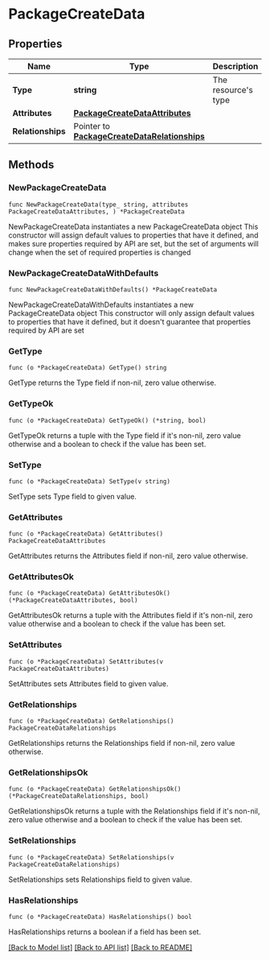 # PackageCreateData

## Properties

Name | Type | Description | Notes
------------ | ------------- | ------------- | -------------
**Type** | **string** | The resource&#39;s type | [default to "packages"]
**Attributes** | [**PackageCreateDataAttributes**](PackageCreateDataAttributes.md) |  | 
**Relationships** | Pointer to [**PackageCreateDataRelationships**](PackageCreateDataRelationships.md) |  | [optional] 

## Methods

### NewPackageCreateData

`func NewPackageCreateData(type_ string, attributes PackageCreateDataAttributes, ) *PackageCreateData`

NewPackageCreateData instantiates a new PackageCreateData object
This constructor will assign default values to properties that have it defined,
and makes sure properties required by API are set, but the set of arguments
will change when the set of required properties is changed

### NewPackageCreateDataWithDefaults

`func NewPackageCreateDataWithDefaults() *PackageCreateData`

NewPackageCreateDataWithDefaults instantiates a new PackageCreateData object
This constructor will only assign default values to properties that have it defined,
but it doesn't guarantee that properties required by API are set

### GetType

`func (o *PackageCreateData) GetType() string`

GetType returns the Type field if non-nil, zero value otherwise.

### GetTypeOk

`func (o *PackageCreateData) GetTypeOk() (*string, bool)`

GetTypeOk returns a tuple with the Type field if it's non-nil, zero value otherwise
and a boolean to check if the value has been set.

### SetType

`func (o *PackageCreateData) SetType(v string)`

SetType sets Type field to given value.


### GetAttributes

`func (o *PackageCreateData) GetAttributes() PackageCreateDataAttributes`

GetAttributes returns the Attributes field if non-nil, zero value otherwise.

### GetAttributesOk

`func (o *PackageCreateData) GetAttributesOk() (*PackageCreateDataAttributes, bool)`

GetAttributesOk returns a tuple with the Attributes field if it's non-nil, zero value otherwise
and a boolean to check if the value has been set.

### SetAttributes

`func (o *PackageCreateData) SetAttributes(v PackageCreateDataAttributes)`

SetAttributes sets Attributes field to given value.


### GetRelationships

`func (o *PackageCreateData) GetRelationships() PackageCreateDataRelationships`

GetRelationships returns the Relationships field if non-nil, zero value otherwise.

### GetRelationshipsOk

`func (o *PackageCreateData) GetRelationshipsOk() (*PackageCreateDataRelationships, bool)`

GetRelationshipsOk returns a tuple with the Relationships field if it's non-nil, zero value otherwise
and a boolean to check if the value has been set.

### SetRelationships

`func (o *PackageCreateData) SetRelationships(v PackageCreateDataRelationships)`

SetRelationships sets Relationships field to given value.

### HasRelationships

`func (o *PackageCreateData) HasRelationships() bool`

HasRelationships returns a boolean if a field has been set.


[[Back to Model list]](../README.md#documentation-for-models) [[Back to API list]](../README.md#documentation-for-api-endpoints) [[Back to README]](../README.md)


